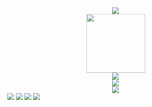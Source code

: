 <div align="center">
  <img src="https://metrics.lecoq.io/ZJUTopologist?template=classic&config.timezone=Asia/Shanghai" />
</div>
<div align="center">
  <img height="137px" src="https://github-readme-stats.vercel.app/api?username=ZJUTopologist&hide_title=true&hide_border=true&show_icons=true&line_height=21&text_color=000&icon_color=000&bg_color=0,ea6161,ffc64d,fffc4d,52fa5a&theme=graywhite" />
</div>
<div align="center">
  <img src="https://github-readme-stats.vercel.app/api/top-langs/?username=ZJUTopologist&hide_title=true&hide_border=true&layout=compact&langs_count=6&text_color=000&icon_color=fff&bg_color=0,52fa5a,4dfcff,c64dff&theme=graywhite" />
</div>
<div align="center">
  <img src="https://github-profile-trophy.vercel.app/?username=ZJUTopologist" />
</div>
<div align="center">
  <img src="https://visitor-badge.glitch.me/badge?page_id=ZJUTopologist" />
</div>
<span>
  <img src="https://img.shields.io/badge/-Python-3776AB?style=flat-square&logo=python&logoColor=white" />
  <img src="https://img.shields.io/badge/-Java-007396?style=flat-square&logo=java&logoColor=white" />
  <img src="https://img.shields.io/badge/-C++-00599C?style=flat-square&logo=c%2B%2B&logoColor=white" />
  <img src="https://img.shields.io/badge/-JavaScript-F7DF1E?style=flat-square&logo=javascript&logoColor=black" />
</span>
